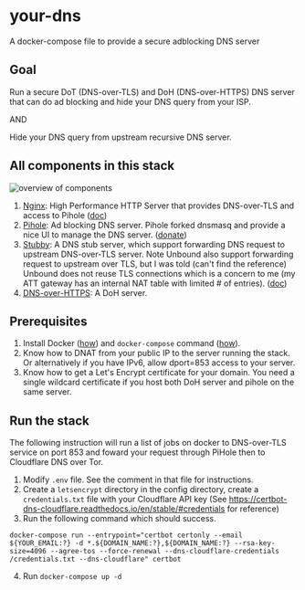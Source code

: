 # your-dns
A docker-compose file to provide a secure adblocking DNS server

## Goal

Run a secure DoT (DNS-over-TLS) and DoH (DNS-over-HTTPS) DNS server that
can do ad blocking and hide your DNS query from your ISP.

AND

Hide your DNS query from upstream recursive DNS server.

## All components in this stack

![overview of components](https://g.gravizo.com/source/svg?https://raw.githubusercontent.com/Wh1t3Fox/your-dns/master/graph.dot)

1. [Nginx](https://www.nginx.com): High Performance HTTP Server
   that provides DNS-over-TLS and access to Pihole
   ([doc](https://docs.nginx.com/))
1. [Pihole](https://pi-hole.net): Ad blocking DNS server. Pihole forked
   dnsmasq and provide a nice UI to manage the DNS server.
   ([donate](https://pi-hole.net/donate/))
1. [Stubby](https://dnsprivacy.org/wiki/display/DP/DNS+Privacy+Daemon+-+Stubby):
   A DNS stub server, which support forwarding DNS request to upstream
   DNS-over-TLS server. Note Unbound also support forwarding request to
   upstream over TLS, but I was told (can't find the reference) Unbound
   does not reuse TLS connections which is a concern to me (my ATT
   gateway has an internal NAT table with limited # of entries).
   ([doc](https://dnsprivacy.org/wiki/display/DP/Configuring+Stubby))
1. [DNS-over-HTTPS](https://github.com/m13253/dns-over-https): A DoH
   server.

## Prerequisites

1. Install Docker ([how](https://docs.docker.com/v17.12/install/)) and
   `docker-compose` command
   ([how](https://docs.docker.com/compose/install/)).
1. Know how to DNAT from your public IP to the server running the stack.
   Or alternatively if you have IPv6, allow dport=853 access to your
   server.
1. Know how to get a Let's Encrypt certificate for your domain. You need
   a single wildcard certificate if you host both DoH server and pihole
   on the same server.

## Run the stack

The following instruction will run a list of jobs on docker to
DNS-over-TLS service on port 853 and foward your request through PiHole
then to Cloudflare DNS over Tor.

1. Modify `.env` file. See the comment in that file for instructions.
2. Create a `letsencrypt` directory in the config directory, create a 
  `credentials.txt` file with your
   Cloudflare API key (See
   https://certbot-dns-cloudflare.readthedocs.io/en/stable/#credentials
   for reference)
3. Run the following command which should success.
```
docker-compose run --entrypoint="certbot certonly --email ${YOUR_EMAIL:?} -d *.${DOMAIN_NAME:?},${DOMAIN_NAME:?} --rsa-key-size=4096 --agree-tos --force-renewal --dns-cloudflare-credentials /credentials.txt --dns-cloudflare" certbot
```
4. Run `docker-compose up -d`

